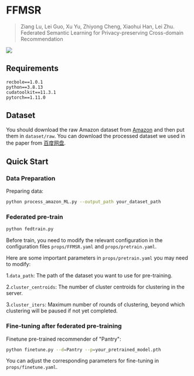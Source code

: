 # FFMSR

>Ziang Lu, Lei Guo, Xu Yu, Zhiyong Cheng, Xiaohui Han, Lei Zhu. Federated Semantic Learning for Privacy-preserving
Cross-domain Recommendation

![](asset/PFCR.jpg)

## Requirements

```
recbole==1.0.1
python==3.8.13
cudatoolkit==11.3.1
pytorch==1.11.0
```

## Dataset

You should download the raw Amazon dataset from [Amazon](https://cseweb.ucsd.edu/~jmcauley/datasets/amazon_v2/) and then put them in `dataset/raw`. You can download the processed dataset we used in the paper from [百度网盘](https://pan.baidu.com/s/1_32S8znijLWVTGZIdEe8XA?pwd=fbw8).



## Quick Start

### Data Preparation

Preparing data:

```bash
python process_amazon_ML.py --output_path your_dataset_path
```


### Federated pre-train

```bash
python fedtrain.py
```
Before train, you need to modify the relevant configuration in the configuration files `props/FFMSR.yaml` and `props/pretrain.yaml`. 

Here are some important parameters in `props/pretrain.yaml` you may need to modify:

1.`data_path`: The path of the dataset you want to use for pre-training.

2.`cluster_centroids`: The number of cluster centroids for clustering in the server.

3.`cluster_iters`: Maximum number of rounds of clustering, beyond which clustering will be paused if not yet completed.

### Fine-tuning after federated pre-training
Finetune pre-trained recommender of "Pantry":

```bash
python finetune.py --d=Pantry --p=your_pretrained_model.pth
```
You can adjust the corresponding parameters for fine-tuning in  `props/finetune.yaml`.
